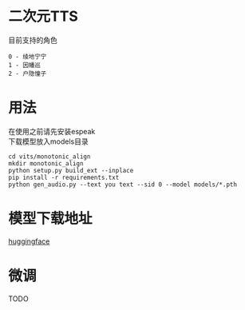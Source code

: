 # 二次元TTS
目前支持的角色 <br>
```
0 - 绫地宁宁
1 - 因幡巡
2 - 户隐憧子
```

# 用法
在使用之前请先安装espeak <br>
下载模型放入models目录
```
cd vits/monotonic_align
mkdir monotonic_align
python setup.py build_ext --inplace
pip install -r requirements.txt
python gen_audio.py --text you text --sid 0 --model models/*.pth
```

# 模型下载地址
[huggingface](https://huggingface.co/chinoll/ACGTTS)

# 微调
TODO